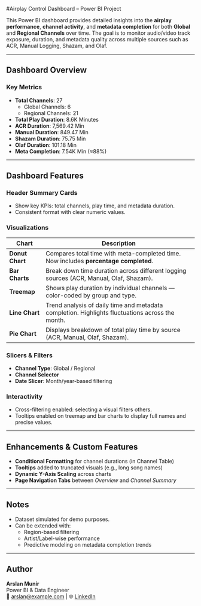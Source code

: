 #Airplay Control Dashboard – Power BI Project

This Power BI dashboard provides detailed insights into the **airplay performance**, **channel activity**, and **metadata completion** for both **Global** and **Regional Channels** over time. The goal is to monitor audio/video track exposure, duration, and metadata quality across multiple sources such as ACR, Manual Logging, Shazam, and Olaf.

---

## Dashboard Overview

### **Key Metrics**
- **Total Channels**: 27  
  - Global Channels: 6  
  - Regional Channels: 21  
- **Total Play Duration**: 8.6K Minutes  
- **ACR Duration**: 7,569.42 Min  
- **Manual Duration**: 849.47 Min  
- **Shazam Duration**: 75.75 Min  
- **Olaf Duration**: 101.18 Min  
- **Meta Completion**: 7.54K Min (≈88%)

---

## Dashboard Features

### Header Summary Cards
- Show key KPIs: total channels, play time, and metadata duration.
- Consistent format with clear numeric values.

### Visualizations

| Chart | Description |
|-------|-------------|
| **Donut Chart** | Compares total time with meta-completed time. Now includes **percentage completed**. |
| **Bar Charts** | Break down time duration across different logging sources (ACR, Manual, Olaf, Shazam). |
| **Treemap** | Shows play duration by individual channels — color-coded by group and type. |
| **Line Chart** | Trend analysis of daily time and metadata completion. Highlights fluctuations across the month. |
| **Pie Chart** | Displays breakdown of total play time by source (ACR, Manual, Olaf, Shazam). |

### Slicers & Filters
- **Channel Type**: Global / Regional
- **Channel Selector**
- **Date Slicer**: Month/year-based filtering

### Interactivity
- Cross-filtering enabled: selecting a visual filters others.
- Tooltips enabled on treemap and bar charts to display full names and precise values.

---

## Enhancements & Custom Features

- **Conditional Formatting** for channel durations (in Channel Table)
- **Tooltips** added to truncated visuals (e.g., long song names)
- **Dynamic Y-Axis Scaling** across charts
- **Page Navigation Tabs** between *Overview* and *Channel Summary*

---

##  Notes

- Dataset simulated for demo purposes.
- Can be extended with:
  - Region-based filtering
  - Artist/Label-wise performance
  - Predictive modeling on metadata completion trends

---

##  Author

**Arslan Munir**  
Power BI & Data Engineer  
📧 arslan@example.com | 🌐 [LinkedIn](https://www.linkedin.com/in/muhammad-arslan-munir-243a2822/)

